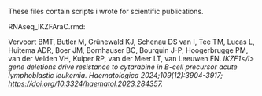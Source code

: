 These files contain scripts i wrote for scientific publications.


RNAseq_IKZFAraC.rmd: 

Vervoort BMT, Butler M, Grünewald KJ, Schenau DS van I, Tee TM, Lucas L, Huitema ADR, Boer JM, Bornhauser BC, Bourquin J-P, Hoogerbrugge PM, van der Velden VH, Kuiper RP, van der Meer LT, van Leeuwen FN. <i>IKZF1</i&gt; gene deletions drive resistance to cytarabine in B-cell precursor acute lymphoblastic leukemia. Haematologica 2024;109(12):3904-3917; https://doi.org/10.3324/haematol.2023.284357.
